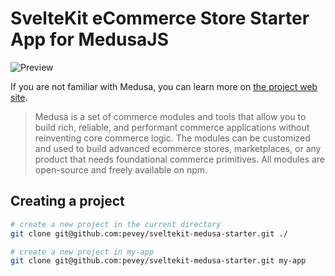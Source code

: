# SvelteKit eCommerce Store Starter App for MedusaJS

![Preview](https://github.com/pevey/sveltekit-medusa-starter/assets/7490308/e2b4fa4e-eb31-4082-aba3-b1cc26044ca0)

If you are not familiar with Medusa, you can learn more on [the project web site](https://www.medusajs.com/).

> Medusa is a set of commerce modules and tools that allow you to build rich, reliable, and performant commerce applications without reinventing core commerce logic. The modules can be customized and used to build advanced ecommerce stores, marketplaces, or any product that needs foundational commerce primitives. All modules are open-source and freely available on npm.

## Creating a project

```bash
# create a new project in the current directory
git clone git@github.com:pevey/sveltekit-medusa-starter.git ./

# create a new project in my-app
git clone git@github.com:pevey/sveltekit-medusa-starter.git my-app
```
